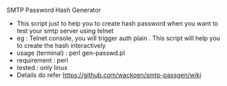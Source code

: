  SMTP Password Hash Generator
 - This script just to help you to create hash password when you want to test your smtp server using telnet
 - eg : Telnet console, you will trigger auth plain <hash password>. This script will help you to create the hash interactively
 - usage (terminal) : perl gen-passwd.pl
 - requirement : perl 
 - tested : only linux 
 - Details do refer https://github.com/wackoen/smtp-passgen/wiki

